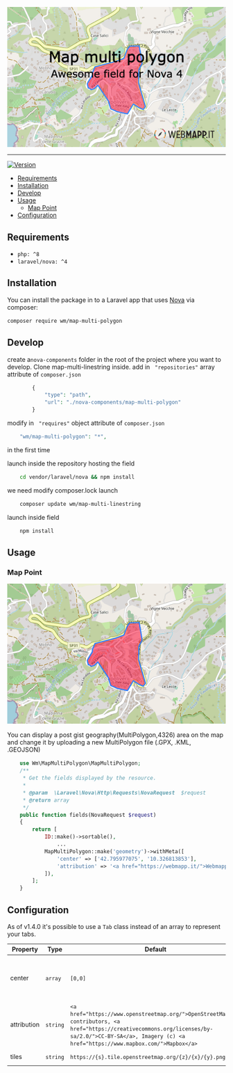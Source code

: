 ![Map Multi Polygon, awesome resource field for Nova](banner.jpg)

---

[![Version](http://poser.pugx.org/wm/map-multi-polygon/version)](https://packagist.org/packages/wm/map-multi-polygon)

- [Requirements](#requirements)
- [Installation](#installation)
- [Develop](#develop)
- [Usage](#usage)
  - [Map Point](#map-point)
- [Configuration](#configuration)

## Requirements

- `php: ^8`
- `laravel/nova: ^4`

## Installation

You can install the package in to a Laravel app that uses [Nova](https://nova.laravel.com) via composer:

```bash
composer require wm/map-multi-polygon
```

## Develop
create a```nova-components``` folder in the root of the project where you want to develop.
Clone map-multi-linestring inside.
add  in ``` "repositories"``` array  attribute of ```composer.json```  
```php 
        {
            "type": "path",
            "url": "./nova-components/map-multi-polygon"
        }

```

modify  in ``` "requires"``` object  attribute of ```composer.json```  
```php 
    "wm/map-multi-polygon": "*",

```
in the first time

launch inside the repository hosting the field
```bash
    cd vendor/laravel/nova && npm install
```
we need modify composer.lock 
launch
```bash
    composer update wm/map-multi-linestring
```

launch inside field
```bash
    npm install
```


## Usage

### Map Point

![image](field.png)

You can display a post gist geography(MultiPolygon,4326) area on the map and change it by uploading a new MultiPolygon file (.GPX, .KML, .GEOJSON)

```php
    use Wm\MapMultiPolygon\MapMultiPolygon;
    /**
     * Get the fields displayed by the resource.
     *
     * @param  \Laravel\Nova\Http\Requests\NovaRequest  $request
     * @return array
     */
    public function fields(NovaRequest $request)
    {
        return [
            ID::make()->sortable(),
                ...
            MapMultiPolygon::make('geometry')->withMeta([
                'center' => ['42.795977075', '10.326813853'],
                'attribution' => '<a href="https://webmapp.it/">Webmapp</a> contributors',
            ]),
        ];
    }
```
## Configuration

As of v1.4.0 it's possible to use a `Tab` class instead of an array to represent your tabs.

| Property    | Type                | Default     | Description                                                                                                                                                            |
|-------------|---------------------|-------------|------------------------------------------------------------------------------------------------------------------------------------------------------------------------|
| center        | `array`            | `[0,0]`      | The coordinates used for center the view of an empty map                                                                                              |
| attribution      | `string` | `<a href="https://www.openstreetmap.org/">OpenStreetMap</a> contributors, <a href="https://creativecommons.org/licenses/by-sa/2.0/">CC-BY-SA</a>, Imagery (c) <a href="https://www.mapbox.com/">Mapbox</a>`      | the html showed as map attribution                                   |
| tiles  | `string` | `https://{s}.tile.openstreetmap.org/{z}/{x}/{y}.png`      | The tile url used.                                    |

